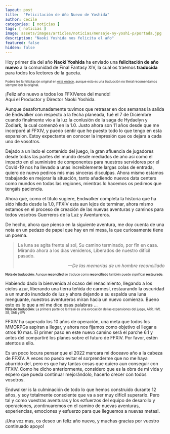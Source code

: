 ```yaml
---
layout: post
title:  "Felicitación de Año Nuevo de Yoshida"
author: cecile
categories: [ noticias ]
tags: [ noticias ]
image: assets/images/articles/noticias/mensaje-ny-yoshi-p/portada.jpg
description: "Naoki Yoshida nos felicita el año"
featured: false
hidden: false
---
```


Hoy primer dia del año **Naoki Yoshida** ha enviado una **felicitación de año nuevo** a la comunidad de Final Fantasy XIV, la cual os traemos **traducida** para todos los lectores de la gaceta.

<sub><sup>Podéis lee la felicitación original en <a href="https://na.finalfantasyxiv.com/lodestone/topics/detail/2a2f3941661642a37f2bd9f22af7a0a10902c30e" target="_blank">este enlace</a>, aunque esto es una traducción no literal recomendamos siempre leer la original.</sup></sub>

¡Feliz año nuevo a todos los FFXIVeros del mundo!<br/>
Aqui el Productor y Director Naoki Yoshida.

Aunque desafortunadamente tuvimos que retrasar en dos semanas la salida de Endwalker con respecto a la fecha planeada, fué el 7 de Diciembre cuando finalmente vio a la luz la conlusión de la saga de Hydaelyn y Zodiark, la cual comenzó en la 1.0. Justo ahora son 11 años desde que me incorporé al FFXIV, y puedo sentir que he puesto todo lo que tengo en esta expansion. Estoy expectante en conocer la impresión que os dejara a cada uno de vosotros.

Dejado a un lado el contenido del juego, la gran afluencia de jugadores desde todas las partes del mundo desde mediados de año asi como el impacto en el suministro de componentes para nuestros servidores por el Covid-19 nos ha llevado a unas increíblemente largas colas de entrada, quiero de nuevo pediros mis mas sinceras disculpas. Ahora mismo estamos trabajando en mejorar la situación, tanto añadiendo nuevos data centers como mundos en todas las regiones, mientras lo hacemos os pedimos que tengáis paciencia.


Ahora que, como el titulo sugiere, Endwalker completa la historia que ha sido hilada desde la 1.0, FFXIV esta aun lejos de terminar, ahora mismo estamos en el proceso de creación de las nuevas aventuras y caminos para todos vosotros Guerreros de la Luz y Aventureros.

De hecho, ahora que pienso en la siguiente aventura, me doy cuenta de una nota en un pedazo de papel que hay en mi mesa, la que curiosamente tiene un poema.

<blockquote>
La luna se agita frente al sol, 
Su camino terminado, por fín en casa.
Mirando ahora a los días venideros, 
Liberados de nuestro difícil pasado.
<br/>
<p align="right"><i>—De las memorias de un hombre reconciliado</i></p>
</blockquote>
<sub><sup><b>Nota de traducción</b>: Aunque <b>reconciled</b> se traduce como <b>reconciliado</b> también puede significar <b>restaurado</b>.</sup></sub>
<br/>

Habiendo dado la bienvenida al ocaso del renacimiento, llegando a los cielos azur, liberando una tierra teñida de carmesí, restaurando la oscuridad a un mundo inundado de luz y ahora dejando a su espalda una luna menguante, nuestros aventureros miran hacia un nuevo comienzo. Bueno esto es lo que a mí me dice esas palabras ...<br/>
<sub><sup><b>Nota de traducción</b>: La primera parte de la frase es una evocación de las expansiones del juego, ARR, HW, SB, ShB y EW</sup></sub>

FFXIV ha superado los 10 años de operación, una meta que todos los MMORPGs aspiran a llegar, y ahora nos fijamos como objetivo el llegar a otros 10 mas. El primer paso en este nuevo camino será el parche 6.1 y antes del compartiré los planes sobre el futuro de FFXIV. Por favor, estén atentos a ello.

Es un poco locura pensar que el 2022 marcara mi doceavo año a la cabeza de FFXIV. A veces no puedo evitar el sorprenderme que no me haya aburrido del, pero es que hay tantas cosas que quiero aun conseguir con FFXIV. Como he dicho anteriormente, considero que es la obra de mi vida y espero que pueda continuar mejorándolo, hacerlo crecer con todos vosotros.

Endwalker is la culminación de todo lo que hemos construido durante 12 años, y soy totalmente consciente que va a ser muy difícil superarlo. Pero tal y como vuestras aventuras y los ezfuerzos del equipo de desarollo y operaciones, ¡continuaremos en el camino de nuevas aventuras, experiencias, emociones y esfuerzo para que lleguemos a nuevas metas!.

¡Una vez mas, os deseo un feliz año nuevo, y muchas gracias por vuestro continuado apoyo!

